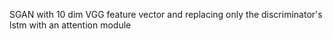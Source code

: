 SGAN with 10 dim VGG feature vector and replacing only the discriminator's lstm with an attention module
